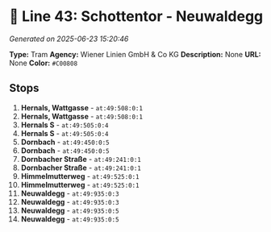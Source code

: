 # 🚊 Line 43: Schottentor - Neuwaldegg

*Generated on 2025-06-23 15:20:46*

**Type:** Tram
**Agency:** Wiener Linien GmbH & Co KG
**Description:** None
**URL:** None
**Color:** `#C00808`

## Stops

1. **Hernals, Wattgasse** - `at:49:508:0:1`
2. **Hernals, Wattgasse** - `at:49:508:0:1`
3. **Hernals S** - `at:49:505:0:4`
4. **Hernals S** - `at:49:505:0:4`
5. **Dornbach** - `at:49:450:0:5`
6. **Dornbach** - `at:49:450:0:5`
7. **Dornbacher Straße** - `at:49:241:0:1`
8. **Dornbacher Straße** - `at:49:241:0:1`
9. **Himmelmutterweg** - `at:49:525:0:1`
10. **Himmelmutterweg** - `at:49:525:0:1`
11. **Neuwaldegg** - `at:49:935:0:3`
12. **Neuwaldegg** - `at:49:935:0:3`
13. **Neuwaldegg** - `at:49:935:0:5`
14. **Neuwaldegg** - `at:49:935:0:5`
